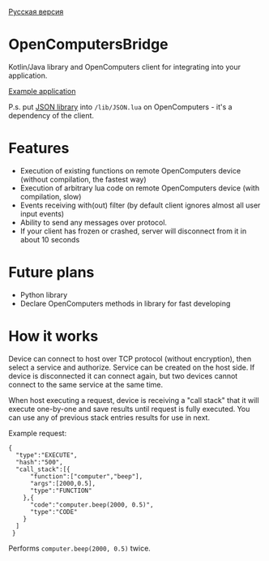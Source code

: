 [Русская версия](https://github.com/HeroBrine1st/OpenComputersBridge/blob/master/README-RU.md)
# OpenComputersBridge
Kotlin/Java library and OpenComputers client for integrating into your application.

[Example application](https://github.com/HeroBrine1st/OpenComputersBridge/blob/master/src/main/kotlin/ru/herobrine1st/ocbridge/Demo.kt)

P.s. put [JSON library](https://pastebin.com/ji28sbxU) into ``/lib/JSON.lua`` on OpenComputers - it's a dependency of the client.
# Features

* Execution of existing functions on remote OpenComputers device (without compilation, the fastest way)
* Execution of arbitrary lua code on remote OpenComputers device (with compilation, slow)
* Events receiving with(out) filter (by default client ignores almost all user input events)
* Ability to send any messages over protocol.
* If your client has frozen or crashed, server will disconnect from it in about 10 seconds

# Future plans

* Python library
* Declare OpenComputers methods in library for fast developing

# How it works


Device can connect to host over TCP protocol (without encryption), then select a service and authorize. Service can be created on the host side.
If device is disconnected it can connect again, but two devices cannot connect to the same service at the same time.

When host executing a request, device is receiving a "call stack" that it will execute one-by-one and save results until request is fully executed. 
You can use any of previous stack entries results for use in next.

Example request:

```
{
  "type":"EXECUTE",
  "hash":"500",
  "call_stack":[{
      "function":["computer","beep"],
      "args":[2000,0.5],
      "type":"FUNCTION"
    },{
      "code":"computer.beep(2000, 0.5)",
      "type":"CODE"
    }
  ]
 }
```
Performs ``computer.beep(2000, 0.5)`` twice.
